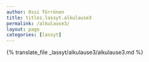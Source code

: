 ```yaml
---
author: Ossi Törrönen
title: titles.lassyt.alkulause3
permalink: /alkulause3/
layout: page
categories: [lassyt]
---
```

{% translate_file _lassyt/alkulause3/alkulause3.md %}